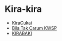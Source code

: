 # Kira-kira

- [KiraCukai](https://kiracukai.my/)
- [Bila Tak Carum KWSP](https://bila-tak-carum.vercel.app/)
- [KIRABAKI](https://kirabaki.vercel.app/)